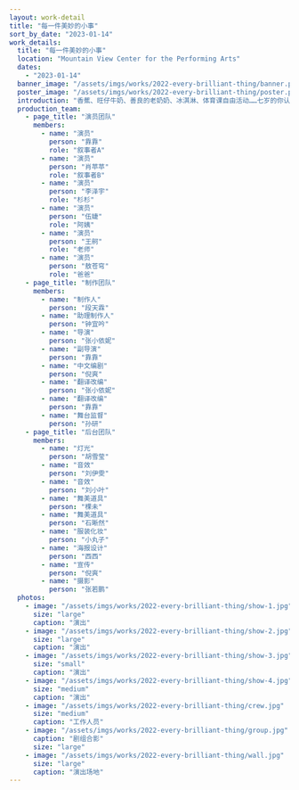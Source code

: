 ```yaml
---
layout: work-detail
title: "每一件美妙的小事"
sort_by_date: "2023-01-14"
work_details:
  title: "每一件美妙的小事"
  location: "Mountain View Center for the Performing Arts"
  dates:
    - "2023-01-14"
  banner_image: "/assets/imgs/works/2022-every-brilliant-thing/banner.png"
  poster_image: "/assets/imgs/works/2022-every-brilliant-thing/poster.png"
  introduction: "香蕉、旺仔牛奶、善良的老奶奶、冰淇淋、体育课自由活动……七岁的你认真记录下这个世界上所有美好的事物，在妈妈第一次尝试自杀之后，放在妈妈的床头。你知道妈妈读了你的清单，因为她修改了你的错别字。<br><br>“自杀”、“抑郁”、“患者”似乎是残酷凛冽的主题，可《每一件美妙的小事》却用诙谐的语言和温情的互动，带领观众进入抑郁症患者家庭中的“幸存者”视角。它对所有深陷泥沼的人说，这是一百万件美妙的小事，在彻底绝望之前，先任这份清单自由生长吧。"
  production_team:
    - page_title: "演员团队"
      members:
        - name: "演员"
          person: "靠靠"
          role: "叙事者A"
        - name: "演员"
          person: "肖苹苹"
          role: "叙事者B"
        - name: "演员"
          person: "李泽宇"
          role: "杉杉"
        - name: "演员"
          person: "伍婕"
          role: "阿姨"
        - name: "演员"
          person: "王舸"
          role: "老师"
        - name: "演员"
          person: "敖苍穹"
          role: "爸爸"
    - page_title: "制作团队"
      members:
        - name: "制作人"
          person: "段天霖"
        - name: "助理制作人"
          person: "钟宜吟"
        - name: "导演"
          person: "张小依妮"
        - name: "副导演"
          person: "靠靠"
        - name: "中文编剧"
          person: "倪爽"
        - name: "翻译改编"
          person: "张小依妮"
        - name: "翻译改编"
          person: "靠靠"
        - name: "舞台监督"
          person: "孙研"
    - page_title: "后台团队"
      members:
        - name: "灯光"
          person: "胡雪莹"
        - name: "音效"
          person: "刘伊雯"
        - name: "音效"
          person: "刘小叶"
        - name: "舞美道具"
          person: "棵未"
        - name: "舞美道具"
          person: "石晰然"
        - name: "服装化妆"
          person: "小丸子"
        - name: "海报设计"
          person: "西西"
        - name: "宣传"
          person: "倪爽"
        - name: "摄影"
          person: "张若鹏"
  photos:
    - image: "/assets/imgs/works/2022-every-brilliant-thing/show-1.jpg"
      size: "large"
      caption: "演出"
    - image: "/assets/imgs/works/2022-every-brilliant-thing/show-2.jpg"
      size: "large"
      caption: "演出"
    - image: "/assets/imgs/works/2022-every-brilliant-thing/show-3.jpg"
      size: "small"
      caption: "演出"
    - image: "/assets/imgs/works/2022-every-brilliant-thing/show-4.jpg"
      size: "medium"
      caption: "演出"
    - image: "/assets/imgs/works/2022-every-brilliant-thing/crew.jpg"
      size: "medium"
      caption: "工作人员"
    - image: "/assets/imgs/works/2022-every-brilliant-thing/group.jpg"
      caption: "剧组合影"
      size: "large"
    - image: "/assets/imgs/works/2022-every-brilliant-thing/wall.jpg"
      size: "large"
      caption: "演出场地"
---
```

